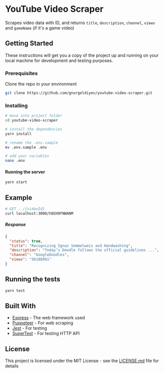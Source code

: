 # YouTube Video Scraper

Scrapes video data with ID, and returns `title`, `description`, `channel`, `views` and `gameName` (if it's a game video)

## Getting Started

These instructions will get you a copy of the project up and running on your local machine for development and testing purposes.

### Prerequisites

Clone the repo in your environment

```bash
git clone https://github.com/gnurgeldiyev/youtube-video-scraper.git
```

### Installing

```bash
# move into project folder
cd youtube-video-scraper

# install the dependencies
yarn install

# rename the .env.sample
mv .env.sample .env

# add your variables
nano .env
```

#### Running the server

```bash
yarn start
```

## Example

```bash
# GET - /{videoId}
curl localhost:3000/h8OX0FNWANM
```

##### Response

```json
{
  "status": true,
  "title": "Recognizing Ignaz Semmelweis and Handwashing",
  "description": "Today’s Doodle follows the official guidelines ...",
  "channel": "GoogleDoodles",
  "views": "56188961"
}
```

## Running the tests

```bash
yarn test
```

## Built With

* [Express](https://github.com/expressjs/express/) - The web framework used
* [Puppeteer](https://github.com/puppeteer/puppeteer) - For web scraping
* [Jest](https://github.com/facebook/jest) - For testing
* [SuperTest](https://github.com/visionmedia/supertest) - For testing HTTP API

## License

This project is licensed under the MIT License - see the [LICENSE.md](LICENSE.md) file for details
